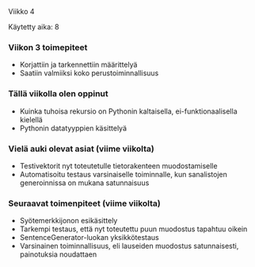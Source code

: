 Viikko 4

Käytetty aika: 8

### Viikon 3 toimepiteet
* Korjattiin ja tarkennettiin määrittelyä
* Saatiin valmiiksi koko perustoiminnallisuus

### Tällä viikolla olen oppinut
* Kuinka tuhoisa rekursio on Pythonin kaltaisella, ei-funktionaalisella kielellä
* Pythonin datatyyppien käsittelyä

### Vielä auki olevat asiat (viime viikolta)
* Testivektorit nyt toteutetulle tietorakenteen muodostamiselle
* Automatisoitu testaus varsinaiselle toiminnalle, kun sanalistojen generoinnissa on mukana satunnaisuus

### Seuraavat toimenpiteet (viime viikolta)
* Syötemerkkijonon esikäsittely
* Tarkempi testaus, että nyt toteutettu puun muodostus tapahtuu oikein
* SentenceGenerator-luokan yksikkötestaus
* Varsinainen toiminnallisuus, eli lauseiden muodostus satunnaisesti, painotuksia noudattaen

